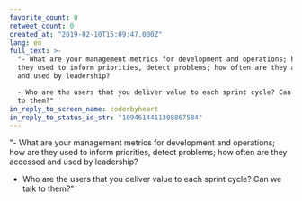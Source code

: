 ```yaml
---
favorite_count: 0
retweet_count: 0
created_at: "2019-02-10T15:09:47.000Z"
lang: en
full_text: >-
  "- What are your management metrics for development and operations; how are
  they used to inform priorities, detect problems; how often are they accessed
  and used by leadership?

  - Who are the users that you deliver value to each sprint cycle? Can we talk
  to them?"
in_reply_to_screen_name: coderbyheart
in_reply_to_status_id_str: "1094614411308867584"
---
```


"- What are your management metrics for development and operations; how are they
used to inform priorities, detect problems; how often are they accessed and used
by leadership?

- Who are the users that you deliver value to each sprint cycle? Can we talk to
  them?"
